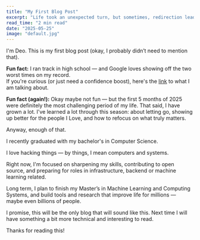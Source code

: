 ```yaml
---
title: "My First Blog Post"
excerpt: "Life took an unexpected turn, but sometimes, redirection leads to a deeper purpose."
read_time: "2 min read"
date: "2025-05-25"
image: "default.jpg"
---
```




I'm Deo. This is my first blog post (okay, I probably didn’t need to mention that).

**Fun fact:** I ran track in high school — and Google loves showing off the two worst times on my record.  
If you're curious (or just need a confidence boost), here's the [link](https://www.directathletics.com/athletes/track/7611467.html) to what I am talking about.

**Fun fact (again!):** Okay maybe not fun — but the first 5 months of 2025 were definitely the most challenging period of my life. That said, I have grown a lot.
I've learned a lot through this season: about letting go, showing up better for the people I Love, and how to refocus on what truly matters.

Anyway, enough of that.

I recently graduated with my bachelor's in Computer Science.

I love hacking things — by things, I mean computers and systems.

Right now, I'm focused on sharpening my skills, contributing to open source, and preparing for roles in infrastructure, backend or machine learning related.

Long term, I plan to finish my Master’s in Machine Learning and Computing Systems, and build tools and research that improve life for millions — maybe even billions of people.

I promise, this will be the only blog that will sound like this. Next time I will have something a bit more technical and interesting to read.

Thanks for reading this!



